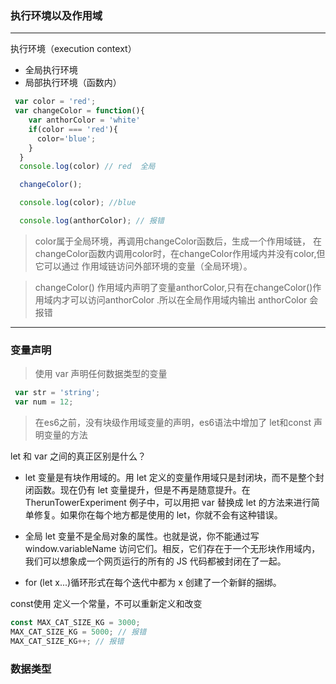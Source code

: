 ### 执行环境以及作用域

---
执行环境（execution context）

* 全局执行环境
* 局部执行环境（函数内）

```javascript
 var color = 'red';
 var changeColor = function(){
    var anthorColor = 'white'
    if(color === 'red'){
      color='blue';
    }
  }
  console.log(color) // red  全局

  changeColor();

  console.log(color); //blue

  console.log(anthorColor); // 报错


 ```
>   color属于全局环境，再调用changeColor函数后，生成一个作用域链，
 在changeColor函数内调用color时，在changeColor作用域内并没有color,但它可以通过
 作用域链访问外部环境的变量（全局环境）。

> changeColor() 作用域内声明了变量anthorColor,只有在changeColor()作用域内才可以访问anthorColor
.所以在全局作用域内输出 anthorColor 会报错

---

### 变量声明

> 使用 var 声明任何数据类型的变量
``` javascript
 var str = 'string';
 var num = 12;

```

> 在es6之前，没有块级作用域变量的声明，es6语法中增加了 let和const 声明变量的方法

let 和 var 之间的真正区别是什么？
* let 变量是有块作用域的。用 let 定义的变量作用域只是封闭块，而不是整个封闭函数。现在仍有 let 变量提升，但是不再是随意提升。在 TherunTowerExperiment 例子中，可以用把 var 替换成 let 的方法来进行简单修复。如果你在每个地方都是使用的 let，你就不会有这种错误。

* 全局 let 变量不是全局对象的属性。也就是说，你不能通过写 window.variableName 访问它们。相反，它们存在于一个无形块作用域内，我们可以想象成一个网页运行的所有的 JS 代码都被封闭在了一起。

* for (let x...)循环形式在每个迭代中都为 x 创建了一个新鲜的捆绑。

const使用 定义一个常量，不可以重新定义和改变
```javascript
const MAX_CAT_SIZE_KG = 3000;
MAX_CAT_SIZE_KG = 5000; // 报错
MAX_CAT_SIZE_KG++; // 报错
```

### 数据类型
